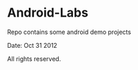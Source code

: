 Android-Labs
============

Repo contains some android demo projects

Date: Oct 31 2012

All rights reserved.
